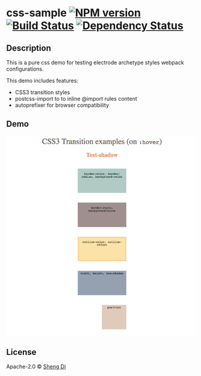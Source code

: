 # css-sample [![NPM version][npm-image]][npm-url] [![Build Status][travis-image]][travis-url] [![Dependency Status][daviddm-image]][daviddm-url]

## Description

This is a pure css demo for testing electrode archetype styles webpack configurations.

This demo includes features:

- CSS3 transition styles
- postcss-import to to inline @import rules content
- autoprefixer for browser compatibility

## Demo

![Alt text](../preview/css.png?raw=true "Title")

## License

Apache-2.0 © [Sheng Di]()

[npm-image]: https://badge.fury.io/js/css-sample.svg
[npm-url]: https://npmjs.org/package/css-sample
[travis-image]: https://travis-ci.org/didi0613/css-sample.svg?branch=master
[travis-url]: https://travis-ci.org/didi0613/css-sample
[daviddm-image]: https://david-dm.org/didi0613/css-sample.svg?theme=shields.io
[daviddm-url]: https://david-dm.org/didi0613/css-sample
